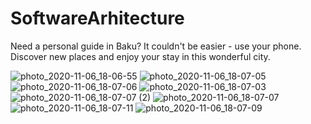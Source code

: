 # SoftwareArhitecture
Need a personal guide in Baku? It couldn't be easier - use your phone.
Discover new places and enjoy your stay in this wonderful city.

![photo_2020-11-06_18-06-55](https://user-images.githubusercontent.com/49874037/98364574-3815d600-205b-11eb-83e7-d140d04d3db0.jpg)
![photo_2020-11-06_18-07-05](https://user-images.githubusercontent.com/49874037/98364585-3ea44d80-205b-11eb-9d55-dbb62a2b3396.jpg)
![photo_2020-11-06_18-07-06](https://user-images.githubusercontent.com/49874037/98364597-4532c500-205b-11eb-88c8-dc201d135a1e.jpg)
![photo_2020-11-06_18-07-03](https://user-images.githubusercontent.com/49874037/98364606-48c64c00-205b-11eb-96c3-3ecf7fde361c.jpg)
![photo_2020-11-06_18-07-07 (2)](https://user-images.githubusercontent.com/49874037/98364616-4ebc2d00-205b-11eb-9ee6-f88bd9c746a7.jpg)
![photo_2020-11-06_18-07-07](https://user-images.githubusercontent.com/49874037/98364625-51b71d80-205b-11eb-81f4-b5f1243ebf98.jpg)
![photo_2020-11-06_18-07-11](https://user-images.githubusercontent.com/49874037/98364638-54197780-205b-11eb-90c5-659da0847362.jpg)
![photo_2020-11-06_18-07-09](https://user-images.githubusercontent.com/49874037/98364658-5f6ca300-205b-11eb-9db2-4250139b4bdb.jpg)
